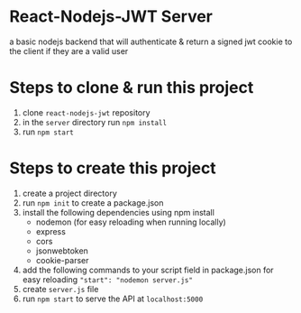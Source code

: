 # React-Nodejs-JWT Server 

a basic nodejs backend that will authenticate & return a signed jwt cookie to the client if they are a valid user 

# Steps to clone & run this project 
1) clone `react-nodejs-jwt` repository
2) in the `server` directory run `npm install` 
3) run `npm start`

# Steps to create this project 
1) create a project directory 
2) run `npm init` to create a package.json 
3) install the following dependencies using npm install
    - nodemon (for easy reloading when running locally)
    - express 
    - cors 
    - jsonwebtoken
    - cookie-parser
4) add the following commands to your script field in package.json for easy reloading 
    ` "start": "nodemon server.js" `
4) create `server.js` file 
5) run `npm start` to serve the API at `localhost:5000` 
